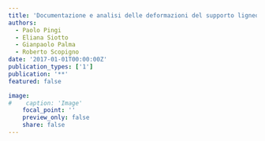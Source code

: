 ```yaml
---
title: 'Documentazione e analisi delle deformazioni del supporto ligneo e della superficie pittorica mediante rilievo 3D'
authors:
  - Paolo Pingi
  - Eliana Siotto
  - Gianpaolo Palma
  - Roberto Scopigno
date: '2017-01-01T00:00:00Z'
publication_types: ['1']
publication: '**'
featured: false

image:
#    caption: 'Image'
    focal_point: ''
    preview_only: false
    share: false
---
```

